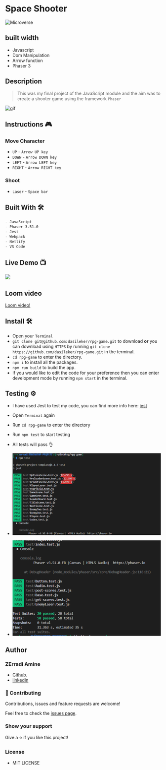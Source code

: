 #  Space Shooter

![Microverse](https://img.shields.io/badge/-Microverse-6F23FF?style=for-the-badge)

## built width

- Javascript
- Dom Manipulation
- Arrow function
- Phaser 3

## Description

> This was my final project of the JavaScript module and the aim was to create a shooter game using the framework `Phaser`

![gif](./assets/rpg.gif)



## Instructions 🎮

### Move Character

- `UP` - `Arrow UP key`
- `DOWN` - `Arrow DOWN key`
- `LEFT` - `Arrow LEFT key`
- `RIGHT` - `Arrow RIGHT key`

### Shoot

- `Laser` - `Space bar`

## Built With 🛠

```
- JavaScript
- Phaser 3.51.0
- Jest
- Webpack
- Netlify
- VS Code
```

## Live Demo 📺

<a href="https://space-salvation.netlify.app/"><img src="https://www.netlify.com/img/deploy/button.svg"></a>

## Loom video
[Loom video!](https://www.loom.com/share/2624f51a52694a798a06c912ae00fcc6)


## Install 🛠


-  Open your `Terminal`
- `git clone git@github.com:dasileker/rpg-game.git` to download <b>or</b> you can download using `HTTPS` by running `git clone https://github.com/dasileker/rpg-game.git` in the terminal.
- `cd rpg-game` to enter the directory.
-  `npm i` to install all the packages.
- `npm run build` to build the app.
-  If you would like to edit the code for your preference then you can enter development mode by running `npm start` in the terminal.


## Testing ⚙

- I have used Jest to test my code, you can find more info here: [jest](https://jestjs.io/)

- Open `Terminal` again
- Run `cd rpg-game` to enter the directory
- Run `npm test` to start testing
- All tests will pass 👌

- ![tests](./assets/test1.png)
- ![tests](./assets/test2.png)

## Author

### ZErradi Amine

- [Github](https://www.github.com/dasileker/).
- [linkedIn](https://www.linkedin.com/zerradi)
### 🤝 Contributing

Contributions, issues and feature requests are welcome!

Feel free to check the [issues page](https://github.com/DcRonan/shooter-game/issues).

### Show your support

Give a ⭐️ if you like this project!

### License
- MIT LICENSE

